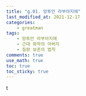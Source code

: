 ```yaml
---
title: "g.01. 앙투안 라부아지에"
last_modified_at: 2021-12-17
categories:
    - greatman
tags:
    - 앙투안 라부아지에
    - 근대 화학의 아버지
    - 질량 보존의 법칙
comments: true
use_math: true
toc: true
toc_sticky: true
---
```


t
